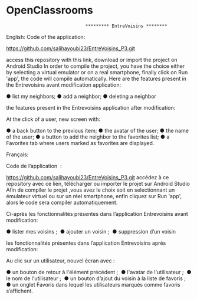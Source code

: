 # OpenClassrooms 
 
                                  ********* EntreVoisins ********
                                  
  
English:
  Code of the application:
  
  https://github.com/salihayoubi23/EntreVoisins_P3.git
  
  access this repository with this link, download or import the project on Android Studio
  In order to compile the project, you have the choice either by selecting a virtual emulator or on a real smartphone,
  finally click on Run 'app', the code will compile automatically.
  Here are the features present in the Entrevoisins avant modification application:
  
   ● list my neighbors;
   ● add a neighbor;
   ● deleting a neighbor
   
  the features present in the Entrevoisins application after modification:
  
  At the click of a user, new screen with:
  
   ● a back button to the previous item;
   ● the avatar of the user;
   ● the name of the user;
   ● a button to add the neighbor to the favorites list;
   ● a Favorites tab where users marked as favorites are displayed.
   
   Français:
   
   
Code de l’application  :


https://github.com/salihayoubi23/EntreVoisins_P3.git
accédez à ce repository avec ce lien, télécharger ou importer le projet sur Android Studio
Afin de compiler le projet ,vous avez le choix soit en selectionnant un émulateur virtuel ou sur un réel smartphone,
enfin cliquez sur Run 'app', alors  le code sera compiler automatiquement.

Ci-après les fonctionnalités présentes dans l’application Entrevoisins avant modification: 

 ● lister mes voisins ; 
 ● ajouter un voisin ;  
 ● suppression d’un voisin
 
les fonctionnalités présentes dans l’application Entrevoisins après modification:

Au clic sur un utilisateur, nouvel écran avec : 

 ● un bouton de retour à l'élément précédent ; 
 ● l'avatar de l'utilisateur ; 
 ● le nom de l'utilisateur ; 
 ● un bouton d’ajout du voisin à la liste de favoris ; 
 ● un onglet Favoris dans lequel les utilisateurs marqués comme favoris s’affichent. 

